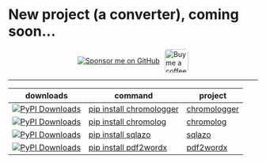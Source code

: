 # New project (a converter), coming soon...

<div style="display: flex; align-items: center; justify-content: center; margin: 10px 0; gap: 10px; max-height: 48px; height: 48px;">
  <a href="https://github.com/sponsors/tutosrive" target="_blank">
  <img src="https://img.shields.io/badge/Sponsor-%F0%9F%92%96%20tutosrive-orange?style=for-the-badge&logo=github" alt="Sponsor me on GitHub">
</a>
  <a href="https://www.buymeacoffee.com/tutosrive">
    <img 
      src="https://img.buymeacoffee.com/button-api/?text=Buy me a coffee&emoji=☕&slug=tutosrive&button_colour=FFDD00&font_colour=000000&font_family=Cookie&outline_colour=000000&coffee_colour=ffffff" 
      style="height: 48px; width: auto; object-fit: contain; border-radius: 6px;" 
      alt="Buy me a coffee button">
  </a>
</div>

---

| downloads | command | project |
| --------- | ------- | ------- |
| <a href="https://pepy.tech/projects/chromologger"><img src="https://static.pepy.tech/badge/chromologger" alt="PyPI Downloads"></a> | [pip install chromologger](https://pypi.org/project/chromologger) | [chromologger](https://github.com/tutosrive/chromologger) |
| <a href="https://pepy.tech/projects/chromolog"><img src="https://static.pepy.tech/badge/chromolog" alt="PyPI Downloads"></a> | [pip install chromolog](https://pypi.org/project/chromolog) | [chromolog](https://github.com/tutosrive/chromolog) |
| <a href="https://pepy.tech/projects/sqlazo"><img src="https://static.pepy.tech/badge/sqlazo" alt="PyPI Downloads"></a> | [pip install sqlazo](https://pypi.org/project/sqlazo) | [sqlazo](https://github.com/tutosrive/sqlazo) |
| <a href="https://pepy.tech/projects/pdf2wordx"><img src="https://static.pepy.tech/badge/pdf2wordx" alt="PyPI Downloads"></a> | [pip install pdf2wordx](https://pypi.org/project/pdf2wordx) | [pdf2wordx](https://github.com/tutosrive/pdf2wordx) |
